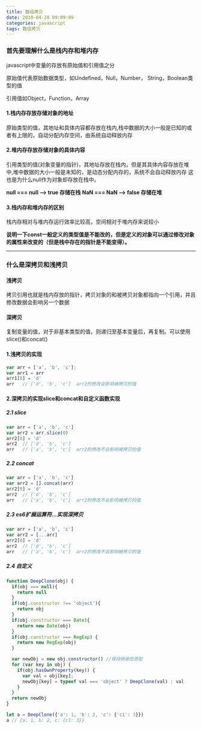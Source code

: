 ```yaml
---
title: 数组拷贝
date: 2018-04-28 09:09:09
categories: javascript
tags: 数组拷贝
---
```


### 首先要理解什么是栈内存和堆内存  

javascript中变量的存放有原始值和引用值之分

原始值代表原始数据类型，如Undefined，Null，Number， String，Boolean类型的值

引用值如Object，Function，Array

#### 1.栈内存存放存储对象的地址  

  原始类型的值，其地址和具体内容都存放在栈内,栈中数据的大小一般是已知的或者有上限的，自动分配内存空间，由系统自动释放内存

#### 2.堆内存存放存储对象的具体内容  

  引用类型的值(对象变量的指针)，其地址存放在栈内，但是其具体内容存放在堆中,堆中数据的大小一般是未知的，是动态分配内存的，系统不会自动释放内存
  这也是为什么null作为对象却存放在栈中。

**null === null    --> true  存储在栈**
**NaN === NaN  --> false  存储在堆**

#### 3.栈内存和堆内存的区别  

  栈内存相对与堆内存运行效率比较高，空间相对于堆内存来说较小

  **说明一下const一般定义的类型值是不能改的，但是定义的对象可以通过修改对象的属性来改变的（但是栈中存在的指针是不能变得）。**


---

### 什么是深拷贝和浅拷贝  

#### 浅拷贝  
  
  拷贝引用也就是栈内存放的指针，拷贝对象的和被拷贝对象都指向一个引用，并且修改数据会影响另一个数据


#### 深拷贝   
  
  复制变量的值，对于非基本类型的值，则递归至基本变量后，再复制。可以使用slice()和concat()


#### 1.浅拷贝的实现  

``` js
var arr = ['a', 'b', 'c'];
var arr1 = arr
arr1[0] = 'd'
arr   // ['d', 'b', 'c']  arr2的修改会影响被拷贝的值
```

#### 2.深拷贝的实现slice和concat和自定义函数实现    


##### 2.1 slice  

``` js
var arr = ['a', 'b', 'c']
var arr2 = arr.slice(0)
arr2[0] = 'd'
arr2  // ['d', 'b', 'c']
arr   // ['a', 'b', 'c']  arr2的修改不会影响被拷贝的值
```

##### 2.2 concat  

``` js
var arr = ['a', 'b', 'c']
var arr2 = [].concat(arr)
arr2[0] = 'd'
arr2  // ['d', 'b', 'c']
arr   // ['a', 'b', 'c']  arr2的修改不会影响被拷贝的值
```

##### 2.3 es6扩展运算符...实现深拷贝

``` js
var arr = ['a', 'b', 'c']
var arr2 = [...arr]
arr2[0] = 'd'
arr2  // ['d', 'b', 'c']
arr   // ['a', 'b', 'c']  arr2的修改不会影响被拷贝的值
``` 

##### 2.4 自定义  

``` js
function DeepClone(obj) {
  if(obj === null){
    return null
  }
  if(obj.constructor !== 'object'){
    return obj
  }
  if(obj.constructor === Date){
    return new Date(obj)
  }
  if(obj.constructor === RegExp) {
    return new RegExp(obj)
  }

  var newObj = new obj.constructor() //保持继承的原型
  for (var key in obj) {
    if(obj.hasOwnProperty(key)) {
      var val = obj[key];
      newObj[key] = typeof val === 'object' ? DeepClone(val) : val
    }
  }
  return newObj
}

let a = DeepClone({'a': 1, 'b': 2, 'c': {'c1': 3}})
a // {a: 1, b: 2, c: {c1: 3}}
```    